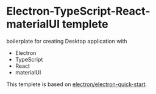 # Electron-TypeScript-React-materialUI templete

boilerplate for creating Desktop application with
- Electron
- TypeScript
- React
- materialUI

This templete is based on [electron/electron-quick-start](https://github.com/electron/electron-quick-start).

